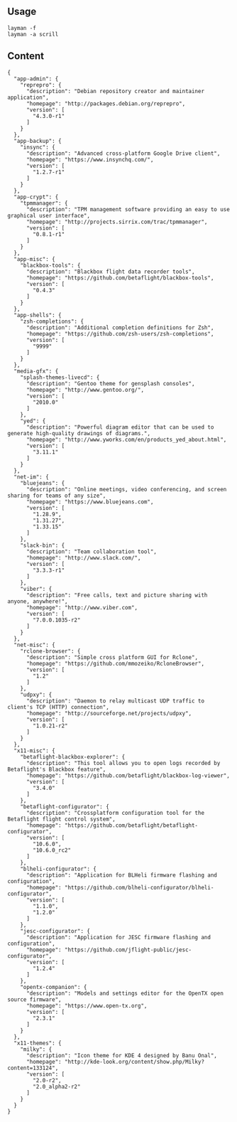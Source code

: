 ## Usage

    layman -f
    layman -a scrill

## Content

    {
      "app-admin": {
        "reprepro": {
          "description": "Debian repository creator and maintainer application",
          "homepage": "http://packages.debian.org/reprepro",
          "version": [
            "4.3.0-r1"
          ]
        }
      },
      "app-backup": {
        "insync": {
          "description": "Advanced cross-platform Google Drive client",
          "homepage": "https://www.insynchq.com/",
          "version": [
            "1.2.7-r1"
          ]
        }
      },
      "app-crypt": {
        "tpmmanager": {
          "description": "TPM management software providing an easy to use graphical user interface",
          "homepage": "http://projects.sirrix.com/trac/tpmmanager",
          "version": [
            "0.8.1-r1"
          ]
        }
      },
      "app-misc": {
        "blackbox-tools": {
          "description": "Blackbox flight data recorder tools",
          "homepage": "https://github.com/betaflight/blackbox-tools",
          "version": [
            "0.4.3"
          ]
        }
      },
      "app-shells": {
        "zsh-completions": {
          "description": "Additional completion definitions for Zsh",
          "homepage": "https://github.com/zsh-users/zsh-completions",
          "version": [
            "9999"
          ]
        }
      },
      "media-gfx": {
        "splash-themes-livecd": {
          "description": "Gentoo theme for gensplash consoles",
          "homepage": "http://www.gentoo.org/",
          "version": [
            "2010.0"
          ]
        },
        "yed": {
          "description": "Powerful diagram editor that can be used to generate high-quality drawings of diagrams.",
          "homepage": "http://www.yworks.com/en/products_yed_about.html",
          "version": [
            "3.11.1"
          ]
        }
      },
      "net-im": {
        "bluejeans": {
          "description": "Online meetings, video conferencing, and screen sharing for teams of any size",
          "homepage": "https://www.bluejeans.com",
          "version": [
            "1.28.9",
            "1.31.27",
            "1.33.15"
          ]
        },
        "slack-bin": {
          "description": "Team collaboration tool",
          "homepage": "http://www.slack.com/",
          "version": [
            "3.3.3-r1"
          ]
        },
        "viber": {
          "description": "Free calls, text and picture sharing with anyone, anywhere!",
          "homepage": "http://www.viber.com",
          "version": [
            "7.0.0.1035-r2"
          ]
        }
      },
      "net-misc": {
        "rclone-browser": {
          "description": "Simple cross platform GUI for Rclone",
          "homepage": "https://github.com/mmozeiko/RcloneBrowser",
          "version": [
            "1.2"
          ]
        },
        "udpxy": {
          "description": "Daemon to relay multicast UDP traffic to client's TCP (HTTP) connection",
          "homepage": "http://sourceforge.net/projects/udpxy",
          "version": [
            "1.0.21-r2"
          ]
        }
      },
      "x11-misc": {
        "betaflight-blackbox-explorer": {
          "description": "This tool allows you to open logs recorded by Betaflight's Blackbox feature",
          "homepage": "https://github.com/betaflight/blackbox-log-viewer",
          "version": [
            "3.4.0"
          ]
        },
        "betaflight-configurator": {
          "description": "Crossplatform configuration tool for the Betaflight flight control system",
          "homepage": "https://github.com/betaflight/betaflight-configurator",
          "version": [
            "10.6.0",
            "10.6.0_rc2"
          ]
        },
        "blheli-configurator": {
          "description": "Application for BLHeli firmware flashing and configuration",
          "homepage": "https://github.com/blheli-configurator/blheli-configurator",
          "version": [
            "1.1.0",
            "1.2.0"
          ]
        },
        "jesc-configurator": {
          "description": "Application for JESC firmware flashing and configuration",
          "homepage": "https://github.com/jflight-public/jesc-configurator",
          "version": [
            "1.2.4"
          ]
        },
        "opentx-companion": {
          "description": "Models and settings editor for the OpenTX open source firmware",
          "homepage": "https://www.open-tx.org",
          "version": [
            "2.3.1"
          ]
        }
      },
      "x11-themes": {
        "milky": {
          "description": "Icon theme for KDE 4 designed by Banu Onal",
          "homepage": "http://kde-look.org/content/show.php/Milky?content=133124",
          "version": [
            "2.0-r2",
            "2.0_alpha2-r2"
          ]
        }
      }
    }
